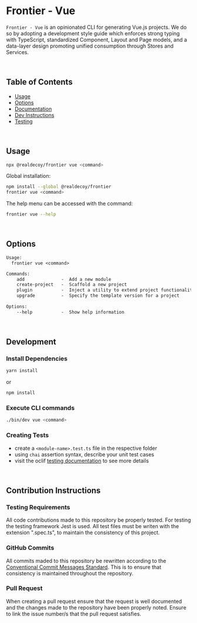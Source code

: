 # Frontier - Vue  

`Frontier - Vue` is an opinionated CLI for generating Vue.js projects. We do so by adopting a development style guide which enforces strong typing with TypeScript, standardized Component, Layout and Page models, and a data-layer design promoting unified consumption through Stores and Services.

&nbsp; &nbsp; &nbsp;

<!-- custom-toc -->
## Table of Contents

* [Usage](#usage)
* [Options](#options)
* [Documentation](http://frontier.realdecoy.com/rdvue/getting-started/overview)
* [Dev Instructions](#development)
* [Testing](#testing)
<!-- custom-tocstop -->

&nbsp;
&nbsp;
&nbsp;

## Usage
<!-- custom-usage -->

```bash
npx @realdecoy/frontier vue <command>
```
Global installation:

```bash
npm install --global @realdecoy/frontier
frontier vue <command>
```
The help menu can be accessed with the command:

```bash
frontier vue --help
```
<!-- custom-usagestop -->

&nbsp;
&nbsp;
&nbsp;

## Options
```txt
Usage:
  frontier vue <command>

Commands:
    add              -  Add a new module
    create-project   -  Scaffold a new project
    plugin           -  Inject a utility to extend project functionality
    upgrade          -  Specify the template version for a project
  
Options:
    --help           -  Show help information
```


&nbsp;
&nbsp;
&nbsp;

## Development

### Install Dependencies
```bash
yarn install
```
or
```bash
npm install
```

### Execute CLI commands
```bash
./bin/dev vue <command>
```

### Creating Tests
- create a ```<module-name>.test.ts``` file in the respective folder
- using ```chai``` assertion syntax, describe your unit test cases
- visit the oclif [testing documentation](https://oclif.io/docs/testing) to see more details

&nbsp; &nbsp; &nbsp;

## Contribution Instructions 
### Testing Requirements
All code contributions made to this repository be properly tested. For testing the testing framework Jest is used. All test files must be writen with the extension ".spec.ts", to maintain the consistency of this project.

### GitHub Commits 
All commits maded to this repository be rewritten according to the [Conventional Commit Messages Standard](https://gist.github.com/qoomon/5dfcdf8eec66a051ecd85625518cfd13). This is to ensure that consistency is maintained throughout the repository. 

### Pull Request
When creating a pull request ensure that the request is well documented and the changes made to the repository have been properly noted. Ensure to link the issue number/s that the pull request satisfies.
